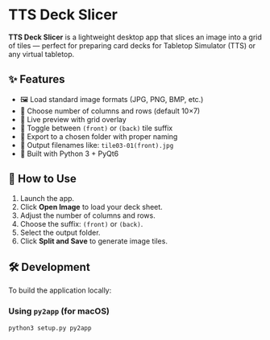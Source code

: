 # TTS Deck Slicer

**TTS Deck Slicer** is a lightweight desktop app that slices an image into a grid of tiles — perfect for preparing card decks for Tabletop Simulator (TTS) or any virtual tabletop.

## ✨ Features

- 🖼️ Load standard image formats (JPG, PNG, BMP, etc.)
- 🔢 Choose number of columns and rows (default 10×7)
- 🧮 Live preview with grid overlay
- 🔁 Toggle between `(front)` or `(back)` tile suffix
- 📁 Export to a chosen folder with proper naming
- 🧾 Output filenames like: `tile03-01(front).jpg`
- 🧱 Built with Python 3 + PyQt6

## 🚀 How to Use

1. Launch the app.
2. Click **Open Image** to load your deck sheet.
3. Adjust the number of columns and rows.
4. Choose the suffix: `(front)` or `(back)`.
5. Select the output folder.
6. Click **Split and Save** to generate image tiles.

## 🛠️ Development

To build the application locally:

### Using `py2app` (for macOS)

```bash
python3 setup.py py2app